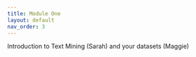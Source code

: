 ```yaml
---
title: Module One
layout: default
nav_order: 3
---
```


Introduction to Text Mining (Sarah) and your datasets (Maggie)
